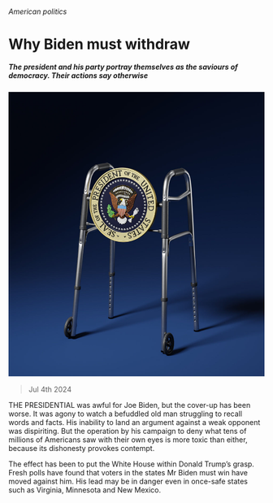 ###### American politics

# Why Biden must withdraw 

##### The president and his party portray themselves as the saviours of democracy. Their actions say otherwise 

![image](images/20240706_LDD001_FH.jpg) 

> Jul 4th 2024 

THE PRESIDENTIAL  was awful for Joe Biden, but the cover-up has been worse. It was agony to watch a befuddled old man struggling to recall words and facts. His inability to land an argument against a weak opponent was dispiriting. But the operation by his campaign to deny what tens of millions of Americans saw with their own eyes is more toxic than either, because its dishonesty provokes contempt.

The effect has been to put the White House within Donald Trump’s grasp. Fresh polls have found that voters in the states Mr Biden must win have moved against him. His lead may be in danger even in once-safe states such as Virginia, Minnesota and New Mexico.

